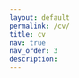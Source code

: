 ```yaml
---
layout: default
permalink: /cv/
title: cv
nav: true
nav_order: 3
description:
---
```


<div class="embed-responsive embed-responsive-16by9">
    <object class="embed-responsive-item" data="../assets/pdf/cv.pdf" type='application/pdf'></object>
</div>